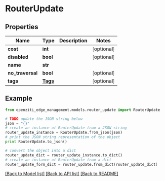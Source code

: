 # RouterUpdate


## Properties
Name | Type | Description | Notes
------------ | ------------- | ------------- | -------------
**cost** | **int** |  | [optional] 
**disabled** | **bool** |  | [optional] 
**name** | **str** |  | 
**no_traversal** | **bool** |  | [optional] 
**tags** | [**Tags**](Tags.md) |  | [optional] 

## Example

```python
from openziti_edge_management.models.router_update import RouterUpdate

# TODO update the JSON string below
json = "{}"
# create an instance of RouterUpdate from a JSON string
router_update_instance = RouterUpdate.from_json(json)
# print the JSON string representation of the object
print RouterUpdate.to_json()

# convert the object into a dict
router_update_dict = router_update_instance.to_dict()
# create an instance of RouterUpdate from a dict
router_update_form_dict = router_update.from_dict(router_update_dict)
```
[[Back to Model list]](../README.md#documentation-for-models) [[Back to API list]](../README.md#documentation-for-api-endpoints) [[Back to README]](../README.md)


